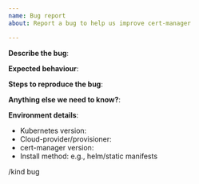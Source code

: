 ```yaml
---
name: Bug report
about: Report a bug to help us improve cert-manager

---
```


<!--
Bugs should be filed for issues encountered whilst operating cert-manager.
You should first attempt to resolve your issues through the community support
channels, e.g., Slack, in order to rule out individual configuration errors.
Please provide as much detail as possible. 
-->

**Describe the bug**:
<!--
A clear and concise description of what the bug is. 
Tip: you can use 
```
<code here>
```
for code blocks of your kubectl output or YAML files.
-->

**Expected behaviour**:
<!--A concise description of what you expected to happen.-->

**Steps to reproduce the bug**:
<!--Steps to reproduce the bug should be clear and easily reproducible to help people
gain an understanding of the problem.-->

**Anything else we need to know?**:

**Environment details**:
- Kubernetes version:
- Cloud-provider/provisioner:
- cert-manager version: 
- Install method: e.g., helm/static manifests

/kind bug

